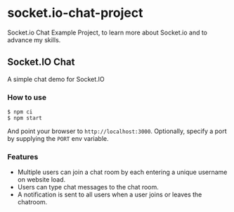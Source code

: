 # socket.io-chat-project

Socket.io Chat Example Project, to learn more about Socket.io and to advance my skills.

## Socket.IO Chat

A simple chat demo for Socket.IO

### How to use

`$ npm ci`\
`$ npm start`

And point your browser to `http://localhost:3000`. Optionally, specify
a port by supplying the `PORT` env variable.

### Features

- Multiple users can join a chat room by each entering a unique username
on website load.
- Users can type chat messages to the chat room.
- A notification is sent to all users when a user joins or leaves
the chatroom.
